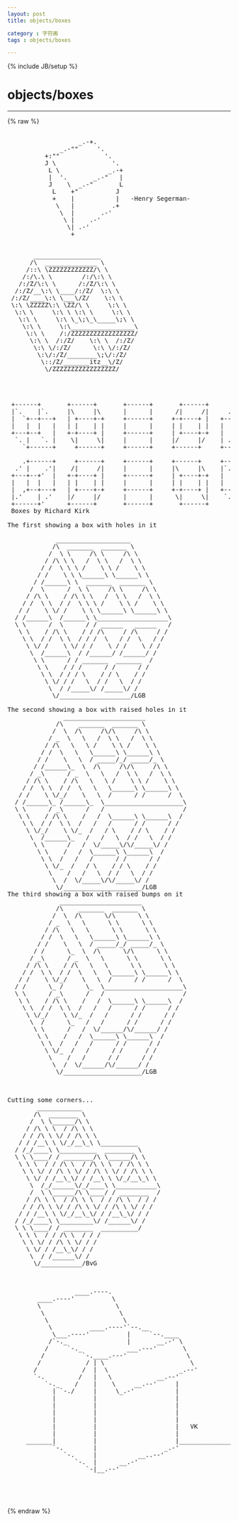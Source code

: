 ```yaml
---
layout: post
title: objects/boxes
category : 字符画
tags : objects/boxes
---
```

{% include JB/setup %}
# objects/boxes
---
{% raw %}
<pre>

                   _.-+.
              _.-&quot;&quot;     &#039;.
          +:&quot;&quot;            &#039;.
          J \               &#039;.
           L \             _.-+
           |  &#039;.       _.-&quot;   |
           J    \  _.-&quot;       L
            L    +&quot;          J
            +    |           |   -Henry Segerman-
             \   |          .+
              \  |       .-&#039;
               \ |    .-&#039;
                \| .-&#039;
                 +


       __________________
      /\  ______________ \
     /::\ \ZZZZZZZZZZZZ/\ \
    /:/\.\ \        /:/\:\ \
   /:/Z/\:\ \      /:/Z/\:\ \
  /:/Z/__\:\ \____/:/Z/  \:\ \
 /:/Z/____\:\ \___\/Z/    \:\ \
 \:\ \ZZZZZ\:\ \ZZ/\ \     \:\ \
  \:\ \     \:\ \ \:\ \     \:\ \
   \:\ \     \:\ \_\;\_\_____\;\ \
    \:\ \     \:\_________________\
     \:\ \    /:/ZZZZZZZZZZZZZZZZZ/
      \:\ \  /:/Z/    \:\ \  /:/Z/
       \:\ \/:/Z/      \:\ \/:/Z/
        \:\/:/Z/________\;\/:/Z/
         \::/Z/_______itz__\/Z/
          \/ZZZZZZZZZZZZZZZZZ/




 +------+       +------+       +------+       +------+       +------+
 |`.    |`.     |\     |\      |      |      /|     /|     .&#039;|    .&#039;|
 |  `+--+---+   | +----+-+     +------+     +-+----+ |   +---+--+&#039;  |
 |   |  |   |   | |    | |     |      |     | |    | |   |   |  |   |
 +---+--+   |   +-+----+ |     +------+     | +----+-+   |   +--+---+
  `. |   `. |    \|     \|     |      |     |/     |/    | .&#039;   | .&#039;
    `+------+     +------+     +------+     +------+     +------+&#039;

    .+------+     +------+     +------+     +------+     +------+.
  .&#039; |    .&#039;|    /|     /|     |      |     |\     |\    |`.    | `.
 +---+--+&#039;  |   +-+----+ |     +------+     | +----+-+   |  `+--+---+
 |   |  |   |   | |    | |     |      |     | |    | |   |   |  |   |
 |  ,+--+---+   | +----+-+     +------+     +-+----+ |   +---+--+   |
 |.&#039;    | .&#039;    |/     |/      |      |      \|     \|    `. |   `. |
 +------+&#039;      +------+       +------+       +------+      `+------+
 Boxes by Richard Kirk

The first showing a box with holes in it
 
             ____________________
            /\  _______  _______ \
           /  \ \     /\ \     /\ \
          / /\ \ \   /  \ \   /  \ \
         / /  \ \ \ /    \ \ /    \ \
        / /    \ \ \______\ \______\ \
       / /______\ \  _______  _______ \
      /  \      /  \ \     /\ \     /\ \
     / /\ \    / /\ \ \   /  \ \   /  \ \
    / /  \ \  / /  \ \ \ /    \ \ /    \ \
   / /    \ \/ /    \ \ \______\ \______\ \
  / /______\  /______\ \___________________\
  \ \      /  \      / / ______   ______   /
   \ \    / /\ \    / / /\     / /\     / /
    \ \  / /  \ \  / / /  \   / /  \   / /
     \ \/ /    \ \/ / /    \ / /    \ / /
      \  /______\  / /______/ /______/ /
       \ \      / / _______  _______  /
        \ \    / / /      / /      / /
         \ \  / / / \    / / \    / /
          \ \/ / /   \  / /   \  / /
           \  / /_____\/ /_____\/ /
            \/___________________/LGB
 
The second showing a box with raised holes in it
               ______________________
             /\    _______  _______ \
            /  \  /\     /\/\     /\ \
           / _  \   \   /  \ \   /  \ \
          / /\   \   \ /    \ \ /    \ \
         / /  \   \   \______\ \______\ \
        / /    \   \  / _____/_/ _____/_ \
       / /______\_  \  /\     /\/\     /\ \
      / _\      / _  \   \   /  \ \   /  \ \
     / /\ \    / /\   \   \ /    \ \ /    \ \
    / /  \ \  / /  \   \   \______\ \______\ \
   / /    \ \/_/    \   \  /      / /      /  \
  / /______\_ /______\_  \_____________________\
  \ \      / _\      /   /                     /
   \ \    / /\ \    /   /  \______\ \______\  /
    \ \  / /  \ \  /   /   /      / /      / /
     \ \/_/    \ \/_  /   / \    / / \    / /
      \  /______\_   /   /   \  / /   \  / /
       \ \      /   /  \/_____\/\/_____\/ /
        \ \    /   /  \______\ \______\  /
         \ \  /   /   /      / /      / /
          \ \/_  /   / \    / / \    / /
           \    /   /   \  / /   \  / /
            \  /  \/_____\/\/_____\/ /
             \/_____________________/LGB
The third showing a box with raised bumps on it
              ______________________
             /\    _______  _______ \
            /  \  /\      \/\      \ \
           / _  \   \      \ \      \ \
          / /\   \   \      \ \      \ \
         / /  \   \   \______\ \______\ \
        / /    \   \  / _____/_/ _____/_ \
       / /      \_  \  /\      \/\      \ \
      / _\      / _  \   \      \ \      \ \
     / /\ \    / /\   \   \      \ \      \ \
    / /  \ \  / /  \   \   \______\ \______\ \
   / /    \ \/_/    \   \  /      / /      /  \
  / /      \_ /      \_  \_____________________\
  \ \      / _\      /   /                     /
   \ \    / /\ \    /   /  \______\ \______\  /
    \ \  / /  \ \  /   /   /      / /      / /
     \ \/_/    \ \/_  /   /      / /      / /
      \  /      \_   /   /      / /      / /
       \ \      /   /  \/______/\/______/ /
        \ \    /   /  \______\ \______\  /
         \ \  /   /   /      / /      / /
          \ \/_  /   /      / /      / /
           \    /   /      / /      / /
            \  /  \/______/\/______/ /
             \/_____________________/LGB
 
 
 
Cutting some corners...
        ____________
       /\  ________ \
      /  \ \______/\ \
     / /\ \ \  / /\ \ \
    / / /\ \ \/ / /\ \ \
   / / /__\ \ \/_/__\_\ \__________
  / /_/____\ \__________  ________ \
  \ \ \____/ / ________/\ \______/\ \
   \ \ \  / / /\ \  / /\ \ \  / /\ \ \
    \ \ \/ / /\ \ \/ / /\ \ \/ / /\ \ \
     \ \/ / /__\_\/ / /__\ \ \/_/__\_\ \
      \  /_/______\/_/____\ \___________\
      /  \ \______/\ \____/ / ________  /
     / /\ \ \  / /\ \ \  / / /\ \  / / /
    / / /\ \ \/ / /\ \ \/ / /\ \ \/ / /
   / / /__\ \ \/_/__\_\/ / /__\_\/ / /
  / /_/____\ \_________\/ /______\/ /
  \ \ \____/ / ________  __________/
   \ \ \  / / /\ \  / / /
    \ \ \/ / /\ \ \/ / /
     \ \/ / /__\_\/ / /
      \  / /______\/ /
       \/___________/BvG



                  ____.----.
        ____.----&#039;          \
        \                    \
         \                    \
          \                    \
           \          ____.----&#039;`--.__
            \___.----&#039;          |     `--.____
           /`-._                |       __.-&#039; \
          /     `-._            ___.---&#039;       \
         /          `-.____.---&#039;                \
        /            / | \                       \
       /            /  |  \                   _.--&#039;
       `-.         /   |   \            __.--&#039;
          `-._    /    |    \     __.--&#039;     |
            | `-./     |     \_.-&#039;           |
            |          |                     |
            |          |                     |
            |          |                     |
            |          |                     |
            |          |                     |   VK
            |          |                     |
     _______|          |                     |_______________
            `-.        |                  _.-&#039;
               `-.     |           __..--&#039;
                  `-.  |      __.-&#039;
                     `-|__.--&#039;



 </pre>
{% endraw %}
